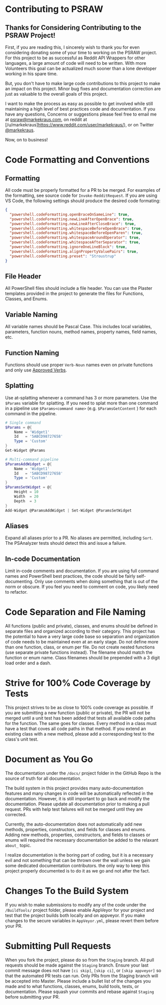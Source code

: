 # Contributing to PSRAW

## Thanks for Considering Contributing to the PSRAW Project!

First, if you are reading this, I sincerely wish to thank you for even considering donating some of your time to working on the PSRAW project. For this project to be as successful as Reddit API Wrappers for other languages, a large amount of code will need to be written. With more Volunteers this goal can be actualized much sooner than a lone developer working in his spare time. 

But, you don't have to make large code contributions to this project to make an impact on this project. Minor bug fixes and documentation correction are just as valuable to the overall goals of this project.

I want to make the process as easy as possible to get involved while still maintaining a high level of best practices code and documentation. If you have any questions, Concerns or suggestions please feel free to email me at [psraw@markekraus.com](mailto:psraw@markekraus.com), on reddit at [/u/markekraus]https://www.reddit.com/user/markekraus/), or on Twitter [@markekraus](https://twitter.com/markekraus).

Now, on to business!

# Code Formatting and Conventions

## Formatting
All code must be properly formatted for a PR to be merged. For examples of the formatting, see source code for `Invoke-RedditRequest`. If you are using VS Code, the following settings should produce the desired code formating:

```json
{
  "powershell.codeFormatting.openBraceOnSameLine": true,
  "powershell.codeFormatting.newLineAfterOpenBrace": true,
  "powershell.codeFormatting.newLineAfterCloseBrace": true,
  "powershell.codeFormatting.whitespaceBeforeOpenBrace": true,
  "powershell.codeFormatting.whitespaceBeforeOpenParen": true,
  "powershell.codeFormatting.whitespaceAroundOperator": true,
  "powershell.codeFormatting.whitespaceAfterSeparator": true,
  "powershell.codeFormatting.ignoreOneLineBlock": true,
  "powershell.codeFormatting.alignPropertyValuePairs": true,
  "powershell.codeFormatting.preset": "Stroustrup"
}
```
## File Header
All PowerShell files should include a file header. You can use the Plaster templates provided in the project to generate the files for Functions, Classes, and Enums.

## Variable Naming
All variable names should be Pascal Case. This includes local variables, parameters, function nouns, method names, property names, field names, etc.

## Function Naming
Functions should use proper `Verb-Noun` names even on private functions and only use [Approved Verbs](https://msdn.microsoft.com/en-us/library/ms714428(v=vs.85).aspx). 

## Splatting
Use at-splatting whenever a command has 3 or more parameters. Use the `$Params` variable for splatting. If you need to splat more than one command in a pipeline use `$Params<command name>` (e.g. `$ParamsGetContent` ) for each command in the pipeline.

```powershell
# Single command
$Params = @{
    Name = 'Widget1'
    Id   = '5ABCD98727658'
    Type = 'Custom'
}
Get-Widget @Params

# Multi-command pipeline
$ParamsAddWidget = @{
    Name = 'Widget1'
    Id   = '5ABCD98727658'
    Type = 'Custom'
}
$ParamsSetWidget = @{
    Height = 10
    Width  = 20
    Depth  = 3
}
Add-Widget @ParamsAddWidget | Set-Widget @ParamsSetWidget
```

## Aliases
Expand all aliases prior to a PR. No aliases are permitted, including `Sort`. The PSAnalyzer tests should detect this and issue a failure.

## In-code Documentation
Limit in-code comments and documentation. If you are using full command names and PowerShell best practices, the code should be fairly self-documenting. Only use comments when doing something that is out of the norm or obscure. If you feel you need to comment on code, you likely need to refactor.

# Code Separation and File Naming
All functions (public and private), classes, and enums should be defined in separate files and organized according to their category. This project has the potential to have a very large code base so separation and organization of code needs to be maintained even at an early stage. Do not define more than one function, class, or enum per file. Do not create nested functions (use separate private functions instead). The filename should match the function or enum name. Class filenames should be prepended with a 3 digit load order and a dash.

# Strive for 100% Code Coverage by Tests
This project strives to be as close to 100% code coverage as possible. If you are submitting a new function (public or private), the PR will not be merged until a unit test has been added that tests all available code paths for the function. The same goes for classes. Every method in a class must have a test that coves all code paths in that method. If you extend an existing class with a new method, please add a corresponding test to the class's unit test.


# Document as You Go
The documentation under the `/docs/` project folder in the GitHub Repo is the source of truth for all documentation.

The build system in this project provides many auto-documentation features and many changes in code will be automatically reflected in the documentation. However, it is still important to go back and modify the documentation. Please update all documentation prior to making a pull request. PRs with help test failures will not be merged until they are corrected. 

Currently, the auto-documentation does not automatically add new methods, properties, constructors, and fields for classes and enums. Adding new methods, properties, constructors, and fields to classes or enums will required the necessary documentation be added to the relaxant `about_` topic.

I realize documentation is the boring part of coding, but it is a necessary evil and not something that can be thrown over the wall unless we gain some dedicated documentation contributors. the only way to keep this project properly documented is to do it as we go and not after the fact.

# Changes To the Build System
If you wish to make submissions to modify any of the code under the `/BuildTools/` project folder, please enable AppVeyor for your project and test that the project builds both locally and on appveyor. If you make changes to the secure variables in `AppVeyor.yml`, please revert them before your PR.

# Submitting Pull Requests
When you fork the project, please do so from the `Staging` branch. All pull requests should be made against the `Staging` branch. Ensure your last commit message does not have `[ci skip]`, `[skip ci]`, or `[skip appveyor]` so that the automated PR tests can run. Only PRs from the Staging branch will be accepted into Master. Please include a bullet list of the changes you made and to what functions, classes, enums, build tools, tests, or documentation. Please squash your commits and rebase against `Staging` before submitting your PR.

